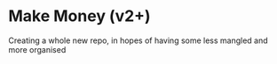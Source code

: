 # Make Money (v2+)
Creating a whole new repo, in hopes of having some less mangled and more organised
